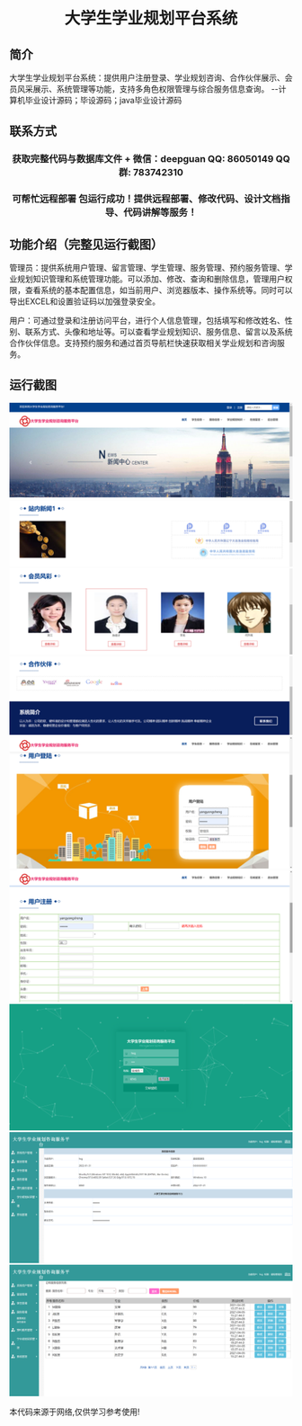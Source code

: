 <p><h1 align="center">大学生学业规划平台系统</h1></p>

## 简介
大学生学业规划平台系统：提供用户注册登录、学业规划咨询、合作伙伴展示、会员风采展示、系统管理等功能，支持多角色权限管理与综合服务信息查询。    --计算机毕业设计源码；毕设源码；java毕业设计源码


## 联系方式
<p><h3 align="center">获取完整代码与数据库文件 + 微信：deepguan QQ: 86050149 QQ群: 783742310</h3></p>
<p><h3 align="center">可帮忙远程部署 包运行成功！提供远程部署、修改代码、设计文档指导、代码讲解等服务！</h3></p>

## 功能介绍（完整见运行截图）
管理员：提供系统用户管理、留言管理、学生管理、服务管理、预约服务管理、学业规划知识管理和系统管理功能。可以添加、修改、查询和删除信息，管理用户权限，查看系统的基本配置信息，如当前用户、浏览器版本、操作系统等。同时可以导出EXCEL和设置验证码以加强登录安全。

用户：可通过登录和注册访问平台，进行个人信息管理，包括填写和修改姓名、性别、联系方式、头像和地址等。可以查看学业规划知识、服务信息、留言以及系统合作伙伴信息。支持预约服务和通过首页导航栏快速获取相关学业规划和咨询服务。


## 运行截图
![](imgs/588112-20220208181000432-1954197889.png)
![](imgs/588112-20220208181011879-2030626985.png)
![](imgs/588112-20220208181018080-535365772.png)
![](imgs/588112-20220208181024357-1306162944.png)
![](imgs/588112-20220208181030533-471418386.png)
![](imgs/588112-20220208181037725-739051197.png)
![](imgs/588112-20220208181043231-1445541110.png)
![](imgs/588112-20220208181054649-510526814.png)
![](imgs/588112-20220208181059806-492340966.png)

<p>本代码来源于网络,仅供学习参考使用!</p>
